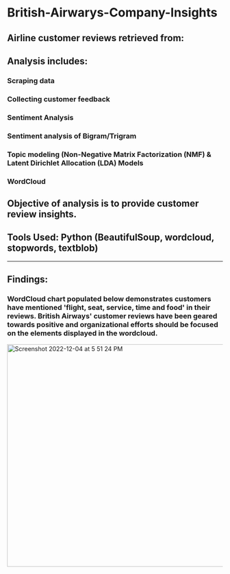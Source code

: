 # British-Airwarys-Company-Insights

## Airline customer reviews retrieved from: 

## Analysis includes:

### Scraping data 
### Collecting customer feedback
### Sentiment Analysis
### Sentiment analysis of Bigram/Trigram
### Topic modeling (Non-Negative Matrix Factorization (NMF) & Latent Dirichlet Allocation (LDA) Models
### WordCloud

## Objective of analysis is to provide customer review insights. 

## Tools Used: Python (BeautifulSoup, wordcloud, stopwords, textblob)

------------------------------

## Findings:
### WordCloud chart populated below demonstrates customers have mentioned 'flight, seat, service, time and food' in their reviews. British Airways' customer reviews have been geared towards positive and organizational efforts should be focused on the elements displayed in the wordcloud. 

<img width="519" alt="Screenshot 2022-12-04 at 5 51 24 PM" src="https://user-images.githubusercontent.com/88194546/205522208-e0c4e2e7-a1bf-4fca-bc48-605da9388281.png">
